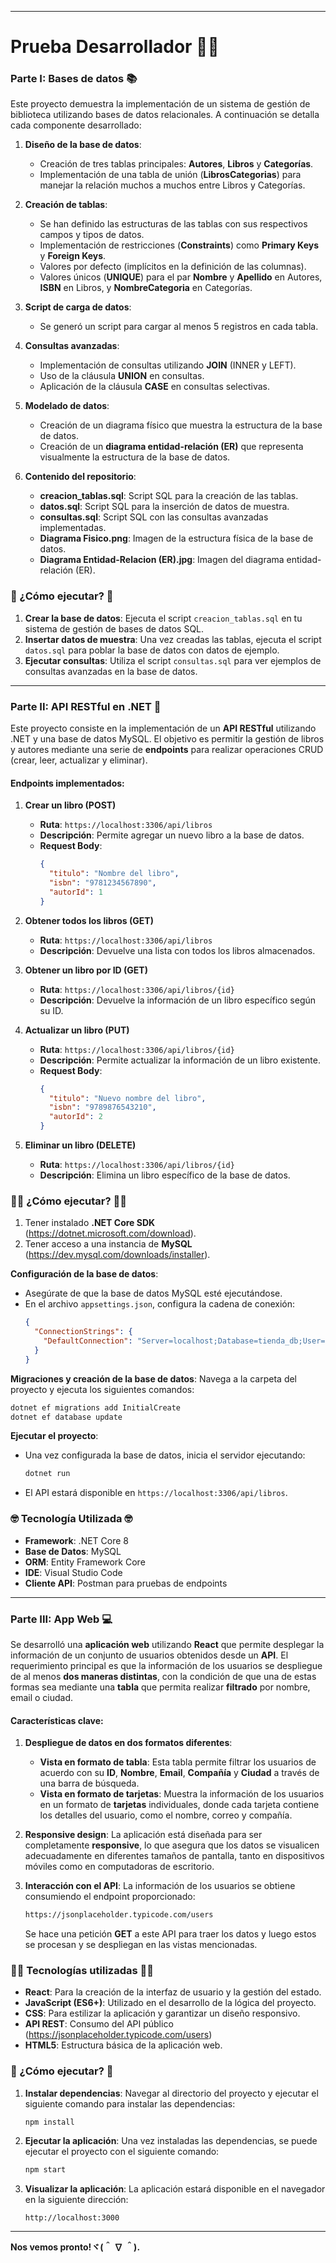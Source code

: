 
---

# Prueba Desarrollador 👩‍💻

### Parte I: Bases de datos 📚
Este proyecto demuestra la implementación de un sistema de gestión de biblioteca utilizando bases de datos relacionales. A continuación se detalla cada componente desarrollado:

1. **Diseño de la base de datos**:
   - Creación de tres tablas principales: **Autores**, **Libros** y **Categorías**.
   - Implementación de una tabla de unión (**LibrosCategorias**) para manejar la relación muchos a muchos entre Libros y Categorías.

2. **Creación de tablas**:
   - Se han definido las estructuras de las tablas con sus respectivos campos y tipos de datos.
   - Implementación de restricciones (**Constraints**) como **Primary Keys** y **Foreign Keys**.
   - Valores por defecto (implícitos en la definición de las columnas).
   - Valores únicos (**UNIQUE**) para el par **Nombre** y **Apellido** en Autores, **ISBN** en Libros, y **NombreCategoria** en Categorías.

3. **Script de carga de datos**:
   - Se generó un script para cargar al menos 5 registros en cada tabla.

4. **Consultas avanzadas**:
   - Implementación de consultas utilizando **JOIN** (INNER y LEFT).
   - Uso de la cláusula **UNION** en consultas.
   - Aplicación de la cláusula **CASE** en consultas selectivas.

5. **Modelado de datos**:
   - Creación de un diagrama físico que muestra la estructura de la base de datos.
   - Creación de un **diagrama entidad-relación (ER)** que representa visualmente la estructura de la base de datos.

6. **Contenido del repositorio**:
   - **creacion_tablas.sql**: Script SQL para la creación de las tablas.
   - **datos.sql**: Script SQL para la inserción de datos de muestra.
   - **consultas.sql**: Script SQL con las consultas avanzadas implementadas.
   - **Diagrama Fisico.png**: Imagen de la estructura física de la base de datos.
   - **Diagrama Entidad-Relacion (ER).jpg**: Imagen del diagrama entidad-relación (ER).

### 🤔 ¿Cómo ejecutar? 🤔
1. **Crear la base de datos**: 
   Ejecuta el script `creacion_tablas.sql` en tu sistema de gestión de bases de datos SQL.
2. **Insertar datos de muestra**: 
   Una vez creadas las tablas, ejecuta el script `datos.sql` para poblar la base de datos con datos de ejemplo.
3. **Ejecutar consultas**: 
   Utiliza el script `consultas.sql` para ver ejemplos de consultas avanzadas en la base de datos.

---

### Parte II: API RESTful en .NET 🔎

Este proyecto consiste en la implementación de un **API RESTful** utilizando .NET y una base de datos MySQL. El objetivo es permitir la gestión de libros y autores mediante una serie de **endpoints** para realizar operaciones CRUD (crear, leer, actualizar y eliminar).

#### **Endpoints implementados:**

1. **Crear un libro (POST)**
   - **Ruta**: `https://localhost:3306/api/libros`
   - **Descripción**: Permite agregar un nuevo libro a la base de datos.
   - **Request Body**:
     ```json
     {
       "titulo": "Nombre del libro",
       "isbn": "9781234567890",
       "autorId": 1
     }
     ```

2. **Obtener todos los libros (GET)**
   - **Ruta**: `https://localhost:3306/api/libros`
   - **Descripción**: Devuelve una lista con todos los libros almacenados.

3. **Obtener un libro por ID (GET)**
   - **Ruta**: `https://localhost:3306/api/libros/{id}`
   - **Descripción**: Devuelve la información de un libro específico según su ID.

4. **Actualizar un libro (PUT)**
   - **Ruta**: `https://localhost:3306/api/libros/{id}`
   - **Descripción**: Permite actualizar la información de un libro existente.
   - **Request Body**:
     ```json
     {
       "titulo": "Nuevo nombre del libro",
       "isbn": "9789876543210",
       "autorId": 2
     }
     ```

5. **Eliminar un libro (DELETE)**
   - **Ruta**: `https://localhost:3306/api/libros/{id}`
   - **Descripción**: Elimina un libro específico de la base de datos.

### 🕵️‍♀️ ¿Cómo ejecutar? 🕵️‍♀️

1. Tener instalado **.NET Core SDK** (https://dotnet.microsoft.com/download). 
2. Tener acceso a una instancia de **MySQL** (https://dev.mysql.com/downloads/installer).

**Configuración de la base de datos**:
   - Asegúrate de que la base de datos MySQL esté ejecutándose.
   - En el archivo `appsettings.json`, configura la cadena de conexión:
     ```json
     {
       "ConnectionStrings": {
         "DefaultConnection": "Server=localhost;Database=tienda_db;User=root;Password=tu_contraseña;"
       }
     }
     ```

**Migraciones y creación de la base de datos**:
   Navega a la carpeta del proyecto y ejecuta los siguientes comandos:
   ```bash
   dotnet ef migrations add InitialCreate
   dotnet ef database update
   ```

**Ejecutar el proyecto**:
   - Una vez configurada la base de datos, inicia el servidor ejecutando:
     ```bash
     dotnet run
     ```
   - El API estará disponible en `https://localhost:3306/api/libros`.

### 🤓 Tecnología Utilizada 🤓
- **Framework**: .NET Core 8
- **Base de Datos**: MySQL
- **ORM**: Entity Framework Core
- **IDE**: Visual Studio Code
- **Cliente API**: Postman para pruebas de endpoints

---

### Parte III: App Web 💻

Se desarrolló una **aplicación web** utilizando **React** que permite desplegar la información de un conjunto de usuarios obtenidos desde un **API**. El requerimiento principal es que la información de los usuarios se despliegue de al menos **dos maneras distintas**, con la condición de que una de estas formas sea mediante una **tabla** que permita realizar **filtrado** por nombre, email o ciudad.

#### **Características clave**:
1. **Despliegue de datos en dos formatos diferentes**:
   - **Vista en formato de tabla**: Esta tabla permite filtrar los usuarios de acuerdo con su **ID**, **Nombre**, **Email**, **Compañía** y **Ciudad** a través de una barra de búsqueda.
   - **Vista en formato de tarjetas**: Muestra la información de los usuarios en un formato de **tarjetas** individuales, donde cada tarjeta contiene los detalles del usuario, como el nombre, correo y compañía.

2. **Responsive design**: La aplicación está diseñada para ser completamente **responsive**, lo que asegura que los datos se visualicen adecuadamente en diferentes tamaños de pantalla, tanto en dispositivos móviles como en computadoras de escritorio.

3. **Interacción con el API**: La información de los usuarios se obtiene consumiendo el endpoint proporcionado:
   ```bash
   https://jsonplaceholder.typicode.com/users
   ```
   Se hace una petición **GET** a este API para traer los datos y luego estos se procesan y se despliegan en las vistas mencionadas.

### 👩‍🏫 Tecnologías utilizadas 👩‍🏫
- **React**: Para la creación de la interfaz de usuario y la gestión del estado.
- **JavaScript (ES6+)**: Utilizado en el desarrollo de la lógica del proyecto.
- **CSS**: Para estilizar la aplicación y garantizar un diseño responsivo.
- **API REST**: Consumo del API público (https://jsonplaceholder.typicode.com/users)
- **HTML5**: Estructura básica de la aplicación web.

### 🧐 ¿Cómo ejecutar? 🧐

1. **Instalar dependencias**: Navegar al directorio del proyecto y ejecutar el siguiente comando para instalar las dependencias:
   ```bash
   npm install
   ```
2. **Ejecutar la aplicación**: Una vez instaladas las dependencias, se puede ejecutar el proyecto con el siguiente comando:
   ```bash
   npm start
   ```
3. **Visualizar la aplicación**: La aplicación estará disponible en el navegador en la siguiente dirección:
   ```
   http://localhost:3000
   ```

---
**Nos vemos pronto!ヾ(＾ ∇ ＾).**
